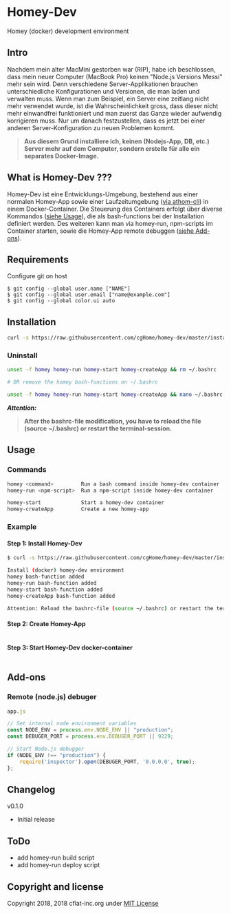# Homey-Dev

Homey (docker) development environment

## Intro

Nachdem mein alter MacMini gestorben war (RIP), habe ich beschlossen, dass mein neuer Computer (MacBook Pro) keinen "Node.js Versions Messi" mehr sein wird. Denn verschiedene Server-Applikationen brauchen unterschiedliche Konfigurationen und Versionen, die man laden und verwalten muss. Wenn man zum Beispiel, ein Server eine zeitlang nicht mehr verwendet wurde, ist die Wahrscheinlichkeit gross, dass dieser nicht mehr einwandfrei funktioniert und man zuerst das Ganze wieder aufwendig korrigieren muss. Nur um danach festzustellen, dass es jetzt bei einer anderen Server-Konfiguration zu neuen Problemen kommt.

> **Aus diesem Grund installiere ich, keinen (Nodejs-App, DB, etc.) Server mehr auf dem Computer, sondern erstelle für alle ein separates Docker-Image.**

## What is Homey-Dev ???

Homey-Dev ist eine Entwicklungs-Umgebung, bestehend aus einer normalen Homey-App sowie einer Laufzeitumgebung ([via athom-cli](https://github.com/athombv/node-athom-cli)) in einem Docker-Container. Die Steuerung des Containers erfolgt über diverse Kommandos ([siehe Usage](#usage)), die als bash-functions bei der Installation definiert werden. Des weiteren kann man via homey-run, npm-scripts im Container starten, sowie die Homey-App remote debuggen ([siehe Add-ons](#add-ons)).

## Requirements

Configure git on host

    $ git config --global user.name ["NAME"]
    $ git config --global user.email ["name@example.com"]
    $ git config --global color.ui auto
  
## Installation

```bash
curl -s https://raw.githubusercontent.com/cgHome/homey-dev/master/install.sh | bash && source ~/.bashrc
```

### Uninstall

```bash
unset -f homey homey-run homey-start homey-createApp && rm ~/.bashrc

# OR remove the homey bash-functions on ~/.bashrc

unset -f homey homey-run homey-start homey-createApp && nano ~/.bashrc

```

***Attention:***

> **After the bashrc-file modification, you have to reload the file (source ~/.bashrc) or restart the terminal-session.**

## Usage

### Commands

```bash
homey <command>         Run a bash command inside homey-dev container
homey-run <npm-script>  Run a npm-script inside homey-dev container

homey-start             Start a homey-dev container
homey-createApp         Create a new homey-app
```

### Example

#### Step 1: Install Homey-Dev

```bash
$ curl -s https://raw.githubusercontent.com/cgHome/homey-dev/master/install.sh | bash && source ~/.bashrc

Install (docker) homey-dev environment
homey bash-function added
homey-run bash-function added
homey-start bash-function added
homey-createApp bash-function added

Attention: Reload the bashrc-file (source ~/.bashrc) or restart the terminal-session
```

#### Step 2: Create Homey-App

```bash

```

#### Step 3: Start Homey-Dev docker-container

```bash
```

## Add-ons

### Remote (node.js) debuger

```js
app.js

// Set internal node environment variables
const NODE_ENV = process.env.NODE_ENV || "production";
const DEBUGER_PORT = process.env.DEBUGER_PORT || 9229;

// Start Node.js debugger
if (NODE_ENV !== "production") {
    require('inspector').open(DEBUGER_PORT, '0.0.0.0', true);
};
```

## Changelog

v0.1.0

* Initial release

## ToDo

* add homey-run build script
* add homey-run deploy script

## Copyright and license

Copyright 2018, 2018 cflat-inc.org under [MIT License](LICENSE)
